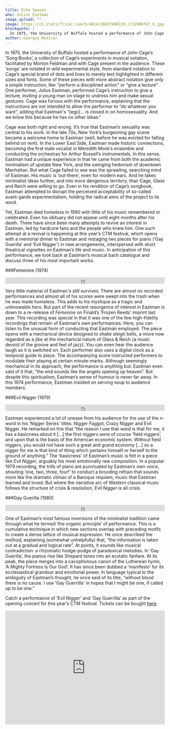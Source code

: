 ```yaml
---
title: Echo Spaces
who: Julius Eastman
image_upload: ""
image: https://c1.staticflickr.com/5/4614/28037486119_c712986fd7_h.jpg
blockquote: |
  In 1975, the University of Buffalo hosted a performance of John Cage’s ‘Song Books’, a collection of Cage’s experiments in musical notation, facilitated by Morton Feldman and with Cage present in the audience. These ‘songs’ are notated in wild experimental style, from standard notation to Cage’s special brand of dots and lines to merely text highlighted in different sizes and fonts. Some of these more abstract notation pieces give only a simple instruction, like "perform a disciplined action" or “give a lecture”. One performer, Julius Eastman, performed Cage’s instruction to give a lecture, inviting a young man on stage to undress him and making sexual gestures. Cage was furious with the performance, explaining that the instructions are not intended to allow the performer to “do whatever you want”, adding that Eastman's "[ego]... is closed in on homosexuality. And we know this because he has no other ideas."
author: Georgie_McVicar
---
```

In 1975, the University of Buffalo hosted a performance of John Cage’s ‘Song Books’, a collection of Cage’s experiments in musical notation, facilitated by Morton Feldman and with Cage present in the audience. These ‘songs’ are notated in wild experimental style, from standard notation to Cage’s special brand of dots and lines to merely text highlighted in different sizes and fonts. Some of these pieces with more abstract notation give only a simple instruction, like "perform a disciplined action" or “give a lecture”. One performer, Julius Eastman, performed Cage’s instruction to give a lecture, inviting a young man on stage to undress him and make sexual gestures. Cage was furious with the performance, explaining that the instructions are not intended to allow the performer to “do whatever you want”, adding that Eastman's "[ego]... is closed in on homosexuality. And we know this because he has no other ideas." 

Cage was both right and wrong. It’s true that Eastman’s sexuality was central to his work. In the late 70s, New York’s burgeoning gay scene became a welcome home to Eastman (well, before he was evicted for falling behind on rent). In the Lower East Side, Eastman made historic connections, becoming the first male vocalist in Meredith Monk’s ensemble and conducting the orchestras for Arthur Russell’s instrumentals. In this sense, Eastman had a unique experience in that he came from both the academic minimalism of upstate New York, and the swinging hedonism of downtown Manhattan. But what Cage failed to see was the sprawling, searching mind of Eastman. His music is ‘out-there’, even for modern ears. And he takes minimalist ideas further, and into more dangerous territory, than Cage, Glass and Reich were willing to go. Even in his rendition of Cage’s songbook, Eastman attempted to disrupt the perceived acceptability of so-called avant-garde experimentalism, holding the radical aims of the project to its word. 

Yet, Eastman died homeless in 1990 with little of his music remembered or celebrated. Even his obituary did not appear until eight months after his death. There have since been many attempts to revive an interest in Eastman, led by hardcore fans and the people who knew him. One such attempt at a revival is happening at this year’s CTM festival, which opens with a memorial dinner to Eastman and restaging two pieces for piano (‘Gay Guerilla’ and ‘Evil Nigger’) in new arrangements, interspersed with short theatrical vignettes on Eastman’s life and music. In anticipation of this performance, we look back at Eastman’s musical back catalogue and discuss three of his most important works. 

###Femenine (1974)

<iframe width="100%" height="20" scrolling="no" frameborder="no" allow="autoplay" src="https://w.soundcloud.com/player/?url=https%3A//api.soundcloud.com/tracks/273605791&color=%23949494&inverse=false&auto_play=false&show_user=true"></iframe>

Very little material of Eastman's still survives. There are almost no recorded performances and almost all of his scores were swept into the trash when he was made homeless. This adds to his mystique as a tragic and unknowable hero. But part of the recent resurgence of interest in Eastman is down to a re-release of _Femenine_ on Finald’s ‘Frozen Reeds’ imprint last year. This recording was special in that it was one of the few high-fidelity recordings that remain of Eastman’s own performances. Here, you can listen to the unusual form of conducting that Eastman employed. The piece opens with a mechanical device designed to shake sleigh bells, a move now regarded as a jibe at the mechanical nature of Glass & Reich (a music devoid of the groove and feel of jazz). You can even hear the audience laugh as it is switched on. Each performer also uses a digital clock as a temporal guide to piece. The accompanying score instructed performers to modulate their playing at certain minute-marks. Although seemingly mechanical in its approach, the performance is anything but. Eastman even said of it that, “the end sounds like the angels opening up heaven”. But despite this spiritualism, Eastman’s sense of humour is never far away. In this 1974 performance, Eastman insisted on serving soup to audience members. 

###Evil Nigger (1979)

<iframe width="100%" height="20" scrolling="no" frameborder="no" allow="autoplay" src="https://w.soundcloud.com/player/?url=https%3A//api.soundcloud.com/tracks/106067556&color=%23949494&inverse=false&auto_play=false&show_user=true"></iframe>

Eastman experienced a lot of unease from his audience for the use of the n-word in his ‘Nigger Series’ titles: Nigger Faggot, Crazy Nigger and Evil Nigger. He remarked on this that “the reason I use that word is that for me, it has a basicness about it [...] the first niggers were of course ‘field niggers’, and upon that is the basis of the American economic system. Without field niggers, you would not have such a great and grand economy [...] so a nigger for me is that kind of thing which pertains himself or herself to the ground of anything.” The ‘basicness’ of Eastman’s music is felt in a piece like _Evil Nigger_, arguably his most emotionally raw composition. In a popular 1979 recording, the trills of piano are punctuated by Eastman’s own voice, shouting ‘one, two, three, four!’ to conduct a brooding refrain that sounds more like the dramatic climax of a Baroque requiem, music that Eastman learned and loved. But where the narrative arc of Western classical music follows the structure of crisis & resolution, _Evil Nigger_ is all crisis. 

###Gay Guerilla (1980)

<iframe width="100%" height="20" scrolling="no" frameborder="no" allow="autoplay" src="https://w.soundcloud.com/player/?url=https%3A//api.soundcloud.com/tracks/225698585&color=%23949494&inverse=false&auto_play=false&show_user=true"></iframe>

One of Eastman’s most famous inversions of the minimalist tradition came through what he termed ‘the organic principle’ of performance. This is a cumulative technique in which new sections overlap with preceding motifs to create a dense lattice of musical expression. He once described the method, explaining (somewhat unhelpfully) that, “the information is taken out at a gradual and logical rate”. At points, it sounds like musical contradiction: a rhizomatic hodge-podge of paradoxical melodies. In ‘Gay Guerilla’, the pianos rise like Shepard tones into an ecstatic fanfare. At its peak, the piece merges into a cacophonous canon of the Lutherean hymn, ‘A Mighty Fortress Is Our God’. It has since been dubbed a 'manifesto’ for its ecclesiastical grandour and emotional power. In language typical to the ambiguity of Eastman’s thought, he once said of its title, “without blood there is no cause. I use 'Gay Guerrilla' in hopes that I might be one, if called up to be one."

Catch a performance of ‘Evil Nigger’ and ‘Gay Guerrilla’ as part of the opening concert for this year’s CTM festival. Tickets can be bought [here](http://www.ctm-festival.de/festival-2018/calendar/2018/01/27/ctm-2018-opening-concert-1/). 

<iframe src="https://player.vimeo.com/video/68442341?byline=0&portrait=0" width="100%" height="360" frameborder="0" webkitallowfullscreen mozallowfullscreen allowfullscreen></iframe>
